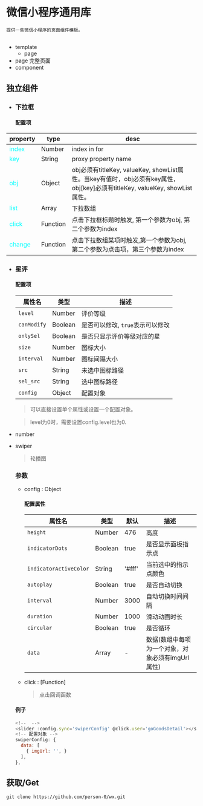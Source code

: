 # 微信小程序通用库
`提供一些微信小程序的页面组件模板。`

## 
- template
  + page
- page
完整页面
- component

## 独立组件
  + ### 下拉框
    #### 配置项

<table>
  <thead>
    <th>property</th>
    <th>type</th>
    <th>desc</th>
  </head>
  <tbody>
    <tr>
      <td class='property'>index</td>
      <td>Number</td>
      <td>index in for</td>
    </tr>
    <tr>
      <td class='property'>key</td>
      <td>String</td>
      <td>proxy property name</td>
    </tr>
    <tr>
      <td class='property'>obj</td>
      <td>Object</td>
      <td>obj必须有titleKey, valueKey, showList属性。当key有值时，obj必须有key属性，obj[key]必须有titleKey, valueKey, showList属性。</td>
    </tr>
    <tr>
      <td class='property'>list</td>
      <td>Array</td>
      <td>下拉数组</td>
    </tr>
    <tr>
      <td class='property'>click</td>
      <td>Function</td>
      <td>点击下拉框标题时触发, 第一个参数为obj, 第二个参数为index</td>
    </tr>
    <tr>
      <td class='property'>change</td>
      <td>Function</td>
      <td>点击下拉数组某项时触发,第一个参数为obj, 第二个参数为点击项，第三个参数为index</td>
    </tr>
  </tbody>
</table>


  + ### 星评
    #### 配置项
  
    |属性名|类型|描述|
    |------|-----|-------|
    |`level`|Number|评价等级|
    |`canModify`|Boolean |是否可以修改, `true`表示可以修改 |
    |`onlySel`| Boolean |是否只显示评价等级对应的星|
    | `size` | Number | 图标大小 |
    | `interval` | Number | 图标间隔大小 |
    |`src` | String | 未选中图标路径 |
    | `sel_src` | String | 选中图标路径 |
    | `config` | Object | 配置对象 |

    > 可以直接设置单个属性或设置一个配置对象。

    > level为0时，需要设置config.level也为0.

  + number
  
  + swiper
    > 轮播图
    ### 参数 
      - config : Object  
      
        #### 配置属性 
      
          |属性名|类型|默认|描述|
          |------|-----|------|-------|
          | `height` | Number | 476 | 高度 |
          | `indicatorDots` | Boolean | true | 是否显示面板指示点 |
          | `indicatorActiveColor` | String | '#fff' | 当前选中的指示点颜色 |
          | `autoplay` | Boolean | true | 是否自动切换 |
          | `interval` | Number | 3000 | 自动切换时间间隔 |
          | `duration` | Number | 1000 | 滑动动画时长 |
          | `circular` | Boolean | true | 是否循环 |
          | `data` | Array | - | 数据(数组中每项为一个对象，对象必须有imgUrl属性) |

      - click : [Function] 
        > 点击回调函数


    #### 例子 
    ```js
    <!--  -->
    <slider :config.sync='swiperConfig' @click.user='goGoodsDetail'></slider>
    <!-- 配置对象 -->
    swiperConfig: {
      data: [
        { imgUrl: '', }
      ],
    },
    ```
 
## 获取/Get 
`git clone https://github.com/person-0/wx.git`


<style>
.property{
  color: #00ffff;
}
</style>